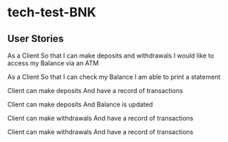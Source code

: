 # tech-test-BNK

## User Stories

As a Client
So that I can make deposits and withdrawals
I would like to access my Balance via an ATM  

As a Client
So that I can check my Balance
I am able to print a statement

Client can make deposits
And have a record of transactions

Client can make deposits
And Balance is updated

Client can make withdrawals
And have a record of transactions

Client can make withdrawals
And have a record of transactions
